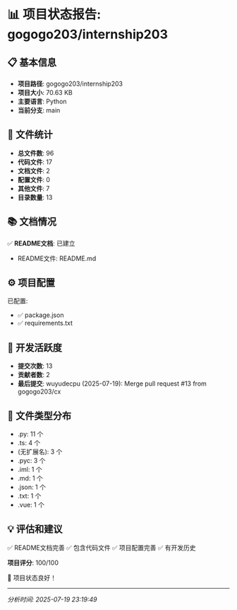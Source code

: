 # 📊 项目状态报告: gogogo203/internship203

## 📋 基本信息

- **项目路径**: gogogo203/internship203
- **项目大小**: 70.63 KB
- **主要语言**: Python
- **当前分支**: main

## 📁 文件统计

- **总文件数**: 96
- **代码文件**: 17
- **文档文件**: 2
- **配置文件**: 0
- **其他文件**: 7
- **目录数量**: 13

## 📚 文档情况

✅ **README文档**: 已建立
- README文件: README.md

## ⚙️ 项目配置

已配置:
- ✅ package.json
- ✅ requirements.txt

## 🔄 开发活跃度

- **提交次数**: 13
- **贡献者数**: 2
- **最后提交**: wuyudecpu (2025-07-19): Merge pull request #13 from gogogo203/cx

## 📄 文件类型分布

- .py: 11 个
- .ts: 4 个
- (无扩展名): 3 个
- .pyc: 3 个
- .iml: 1 个
- .md: 1 个
- .json: 1 个
- .txt: 1 个
- .vue: 1 个

## 💡 评估和建议

✅ README文档完善
✅ 包含代码文件
✅ 项目配置完善
✅ 有开发历史

**项目评分**: 100/100

🎉 项目状态良好！

---
*分析时间: 2025-07-19 23:19:49*